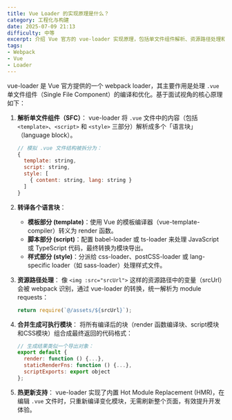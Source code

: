 ```yaml
---
title: Vue Loader 的实现原理是什么？
category: 工程化与构建
date: 2025-07-09 21:13
difficulty: 中等
excerpt: 介绍 Vue 官方的 vue-loader 实现原理，包括单文件组件解析、资源路径处理和热更新支持。
tags:
- Webpack
- Vue
- Loader
---
```

vue-loader 是 Vue 官方提供的一个 webpack loader，其主要作用是处理 `.vue` 单文件组件（Single File Component）的编译和优化。基于面试视角的核心原理如下：

1. **解析单文件组件（SFC）**：
   vue-loader 将 `.vue` 文件中的内容（包括 `<template>`、`<script>` 和 `<style>` 三部分）解析成多个「语言块」（language block）。
   ```javascript
   // 模拟 .vue 文件结构被拆分为：
   { 
     template: string,
     script: string,
     style: [
       { content: string, lang: string }
     ]
   }
   ```

2. **转译各个语言块**：
   - **模板部分 (template)**：使用 Vue 的模板编译器（vue-template-compiler）转义为 render 函数。
   - **脚本部分 (script)**：配置 babel-loader 或 ts-loader 来处理 JavaScript 或 TypeScript 代码，最终转换为模块导出。
   - **样式部分 (style)**：分派给 css-loader、postCSS-loader 或 lang-specific loader（如 sass-loader）处理样式文件。

3. **资源路径处理**：
   像 `<img :src="srcUrl">` 这样的资源路径中的变量（srcUrl）会被 webpack 识别，通过 vue-loader 的转换，统一解析为 module requests：
   ```javascript
   return require(`@/assets/${srcUrl}`); 
   ```

4. **合并生成可执行模块**：
   将所有编译后的块（render 函数编译块、script模块和CSS模块）组合成最终返回的代码格式：
   ```javascript
   // 生成结果类似一个导出对象：
   export default {
     render: function () {...},
     staticRenderFns: function () {...},
     scriptExports: export object 
   };
   ```

5. **热更新支持**：
   vue-loader 实现了内置 Hot Module Replacement (HMR)，在编辑 `.vue` 文件时，只重新编译变化模块，无需刷新整个页面，有效提升开发体验。
